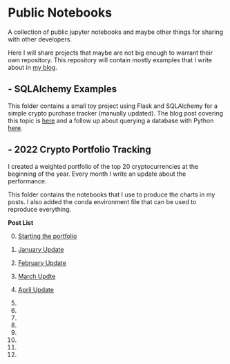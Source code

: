 # Public Notebooks 

A collection of public jupyter notebooks and maybe other things for sharing with other developers.

Here I will share projects that maybe are not big enough to warrant their own repository. This repository will contain mostly examples that I write about in [my blog](https://andresberejnoi.com/blog/).

## - SQLAlchemy Examples
This folder contains a small toy project using Flask and SQLAlchemy for a simple crypto purchase tracker (manually updated). The blog post covering this topic is [here](https://andresberejnoi.com/building-a-simple-flask-app-with-sqlalchemy/) and a follow up about querying a database with Python [here](https://andresberejnoi.com/how-to-use-sqlalchemy-and-python-to-read-and-write-to-your-database/).

## - 2022 Crypto Portfolio Tracking
I created a weighted portfolio of the top 20 cryptocurrencies at the beginning of the year. Every month I write an update about the performance. 

This folder contains the notebooks that I use to produce the charts in my posts. I also added the conda environment file that can be used to reproduce everything.

**Post List**

0. [Starting the portfolio](https://andresberejnoi.com/best-cryptos-to-invest-in-2022/)

1. [January Update](https://andresberejnoi.com/crypto-portfolio-monthly-update-month-one/)

2. [February Update](https://andresberejnoi.com/my-crypto-portfolio-february-update/)

3. [March Updte](https://andresberejnoi.com/good-news-on-my-crypto-portfolio-march-update/)

4. [April Update](https://andresberejnoi.com/pain-continues-in-crypto-markets-april-summary/)

5.
6.
7.
8.
9.
10.
11.
12.
